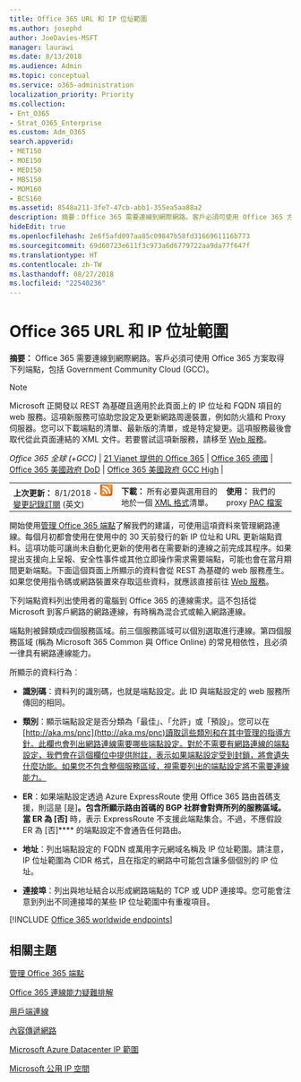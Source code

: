 ```yaml
---
title: Office 365 URL 和 IP 位址範圍
ms.author: josephd
author: JoeDavies-MSFT
manager: laurawi
ms.date: 8/13/2018
ms.audience: Admin
ms.topic: conceptual
ms.service: o365-administration
localization_priority: Priority
ms.collection:
- Ent_O365
- Strat_O365_Enterprise
ms.custom: Adm_O365
search.appverid:
- MET150
- MOE150
- MED150
- MBS150
- MOM160
- BCS160
ms.assetid: 8548a211-3fe7-47cb-abb1-355ea5aa88a2
description: 摘要：Office 365 需要連線到網際網路。客戶必須可使用 Office 365 方案取得下列端點，包括 Government Community Cloud (GCC)。
hideEdit: true
ms.openlocfilehash: 2e6f5afd097aa85c09847b58fd3166961116b773
ms.sourcegitcommit: 69d60723e611f3c973a6d6779722aa9da77f647f
ms.translationtype: HT
ms.contentlocale: zh-TW
ms.lasthandoff: 08/27/2018
ms.locfileid: "22540236"
---
```

# <a name="office-365-urls-and-ip-address-ranges"></a>Office 365 URL 和 IP 位址範圍

 **摘要：** Office 365 需要連線到網際網路。客戶必須可使用 Office 365 方案取得下列端點，包括 Government Community Cloud (GCC)。
  
> [!NOTE]
> Microsoft 正開發以 REST 為基礎且適用於此頁面上的 IP 位址和 FQDN 項目的 web 服務。這項新服務可協助您設定及更新網路周邊裝置，例如防火牆和 Proxy 伺服器。您可以下載端點的清單、最新版的清單，或是特定變更。這項服務最後會取代從此頁面連結的 XML 文件。若要嘗試這項新服務，請移至 [Web 服務](managing-office-365-endpoints.md#webservice)。 
  
*Office 365 全球 (+GCC)* | [21 Vianet 提供的 Office 365](urls-and-ip-address-ranges-21vianet.md) | [Office 365 德國](office-365-germany-endpoints.md) | [Office 365 美國政府 DoD](office-365-u-s-government-dod-endpoints.md)  | [Office 365 美國政府 GCC High](office-365-u-s-government-gcc-high-endpoints.md) |
  
||||
|:-----|:-----|:-----|
|**上次更新：** 8/1/2018 - ![RSS](media/5dc6bb29-25db-4f44-9580-77c735492c4b.png) [變更記錄訂閱](https://go.microsoft.com/fwlink/p/?linkid=236301) (英文) <br/> |**下載：** 所有必要與選用目的地於一個 [XML 格式](https://go.microsoft.com/fwlink/?LinkId=533185)清單。  <br/> | **使用：** 我們的 proxy [PAC 檔案](managing-office-365-endpoints.md#pacfiles) <br/> |
   
 開始使用[管理 Office 365 端點](managing-office-365-endpoints.md)了解我們的建議，可使用這項資料來管理網路連線。每個月初都會使用在使用中的 30 天前發行的新 IP 位址和 URL 更新端點資料。這項功能可讓尚未自動化更新的使用者在需要新的連線之前完成其程序。如果提出支援向上呈報、安全性事件或其他立即操作需求需要端點，可能也會在當月期間更新端點。下面這個頁面上所顯示的資料會從 REST 為基礎的 web 服務產生。如果您使用指令碼或網路裝置來存取這些資料，就應該直接前往 [Web 服務](managing-office-365-endpoints.md#webservice)。

下列端點資料列出使用者的電腦到 Office 365 的連線需求。這不包括從 Microsoft 到客戶網路的網路連線，有時稱為混合式或輸入網路連線。

端點則被歸類成四個服務區域。前三個服務區域可以個別選取進行連線。第四個服務區域 (稱為 Microsoft 365 Common 與 Office Online) 的常見相依性，且必須一律具有網路連線能力。

所顯示的資料行為︰

- **識別碼**：資料列的識別碼，也就是端點設定。此 ID 與端點設定的 web 服務所傳回的相同。

- **類別**：顯示端點設定是否分類為「最佳」、「允許」或「預設」。您可以在[http://aka.ms/pnc](http://aka.ms/pnc)讀取這些類別和在其中管理的指導方針。此欄也會列出網路連線需要哪些端點設定。對於不需要有網路連線的端點設定，我們會在這個欄位中提供附註，表示如果端點設定受到封鎖，將會遺失什麼功能。如果您不包含整個服務區域，視需要列出的端點設定將不需要連線能力。

- **ER**：如果端點設定透過 Azure ExpressRoute 使用 Office 365 路由首碼支援，則這是 [是]****。包含所顯示路由首碼的 BGP 社群會對齊所列的服務區域。當 ER 為 [否]**** 時，表示 ExpressRoute 不支援此端點集合。不過，不應假設 ER 為 [否]**** 的端點設定不會通告任何路由。

- **地址**：列出端點設定的 FQDN 或萬用字元網域名稱及 IP 位址範圍。請注意，IP 位址範圍為 CIDR 格式，且在指定的網路中可能包含讓多個個別的 IP 位址。
 
- **連接埠**：列出與地址結合以形成網路端點的 TCP 或 UDP 連接埠。您可能會注意到列出不同連接埠的某些 IP 位址範圍中有重複項目。

[!INCLUDE [Office 365 worldwide endpoints](./includes/office-365-worldwide-endpoints.md)]

## <a name="related-topics"></a>相關主題

[管理 Office 365 端點](managing-office-365-endpoints.md)
  
[Office 365 連線能力疑難排解](https://support.office.com/article/d4088321-1c89-4b96-9c99-54c75cae2e6d.aspx)
  
[用戶端連線](https://support.office.com/article/client-connectivity-4232abcf-4ae5-43aa-bfa1-9a078a99c78b)
  
[內容傳遞網路](https://support.office.com/article/content-delivery-networks-0140f704-6614-49bb-aa6c-89b75dcd7f1f)
  
[Microsoft Azure Datacenter IP 範圍](https://www.microsoft.com/download/details.aspx?id=41653)
  
[Microsoft 公用 IP 空間](https://www.microsoft.com/download/details.aspx?id=53602)

